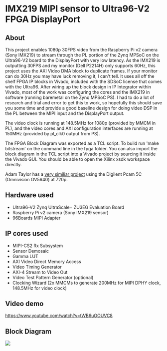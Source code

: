# IMX219 MIPI sensor to Ultra96-V2 FPGA DisplayPort

## About
This project enables 1080p 30FPS video from the Raspberry Pi v2 camera (Sony IMX219) to stream through the PL portion of the Zynq MPSoC on the Ultra96-V2 board to the DisplayPort with very low latency. As the IMX219 is outputting 30FPS and my monitor (Dell P2214H) only supports 60Hz, this project uses the AXI Video DMA block to duplicate frames. If your monitor can do 30Hz you may have luck removing it, I can't tell. It uses all off the shelf FPGA IP blocks in Vivado, included with the SDSoC license that comes with the Ultra96. After wiring up the block design in IP Integrator within Vivado, most of the work was configuring the cores and the IMX219 in software (running baremetal on the Zynq MPSoC PS). I had to do a lot of research and trial and error to get this to work, so hopefully this should save you some time and provide a good baseline design for doing video DSP in the PL between the MIPI input and the DisplayPort output.

The video clock is running at 148.5MHz for 1080p (provided by MMCM in PL), and the video cores and AXI configuration interfaces are running at 150MHz (provided by pl_clk0 output from PS).

The FPGA Block Diagram was exported as a TCL script. To build run 'make bitstream' on the command line in the fpga folder. You can also import the block diagram in the TCL script into a Vivado project by sourcing it inside the Vivado GUI. You should be able to open the Xilinx xsdk workspace directly.

Adam Taylor has a <a href="https://www.hackster.io/adam-taylor/mipi-procesing-with-ultra96-777721">very similiar project</a> using the Digilent Pcam 5C (Omnivision OV5640) at 720p.

## Hardware used
* Ultra96-V2 Zynq UltraScale+ ZU3EG Evaluation Board
* Raspberry Pi v2 camera (Sony IMX219 sensor)
* 96Boards MIPI Adapter

## IP cores used
* MIPI-CS2 Rx Subsystem
* Sensor Demosaic
* Gamma LUT
* AXI Video Direct Memory Access
* Video Timing Generator
* AXI-4 Stream to Video Out
* Video Test Pattern Generator (optional)
* Clocking Wizard (2x MMCMs to generate 200MHz for MIPI DPHY clock, 148.5MHz for video clock)

## Video demo
https://www.youtube.com/watch?v=tWB6uOOUVC8

## Block Diagram
<img src="https://i.imgur.com/w5njlpG.png">
